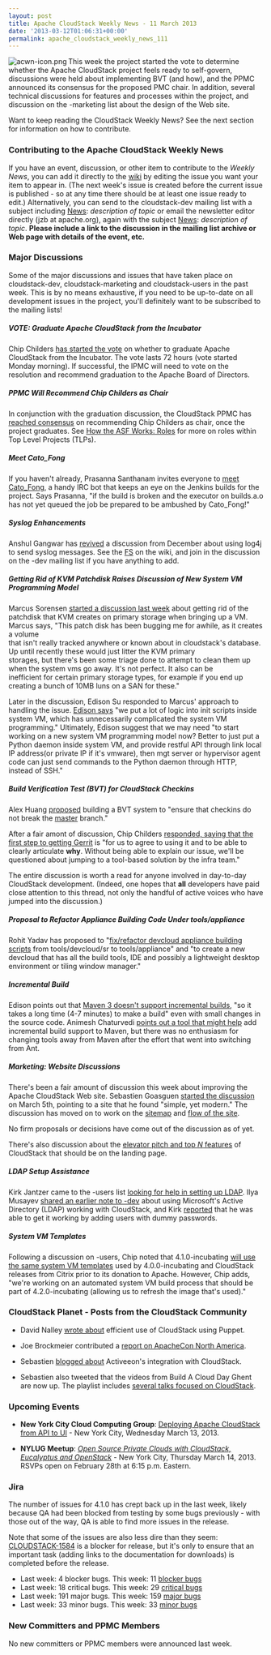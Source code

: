 ```yaml
---
layout: post
title: Apache CloudStack Weekly News - 11 March 2013
date: '2013-03-12T01:06:31+00:00'
permalink: apache_cloudstack_weekly_news_111
---
```

<p><img src="https://blogs.apache.org/cloudstack/mediaresource/3b5a1e4e-90cb-469e-a58a-512bdcc28007?t=true" alt="acwn-icon.png" align="left"></img>This week the project started the vote to determine whether the Apache CloudStack project feels ready to self-govern, discussions were held about implementing BVT (and how), and the PPMC announced its consensus for the proposed PMC chair. In addition, several technical discussions for features and processes within the project, and discussion on the -marketing list about the design of the Web site.</p> 

<p>Want to keep reading the CloudStack Weekly News? See the next section for information on how to contribute.</p>

<h3><a name="ApacheCloudStackWeeklyNews-11March2013-ContributingtotheApacheCloudStackWeeklyNews"></a>Contributing to the Apache CloudStack Weekly News</h3>

<p>If you have an event, discussion, or other item to contribute to the <em>Weekly News</em>, you can add it directly to the <a href="https://cwiki.apache.org/confluence/display/CLOUDSTACK/CloudStack+Weekly+News" class="external-link" rel="nofollow">wiki</a> by editing the issue you want your item to appear in. (The next week's issue is created before the current issue is published - so at any time there should be at least one issue ready to edit.) Alternatively, you can send to the cloudstack-dev mailing list with a subject including <a href="/confluence/display/CLOUDSTACK/News" title="News">News</a>: <em>description of topic</em> or email the newsletter editor directly (jzb at apache.org), again with the subject <a href="/confluence/display/CLOUDSTACK/News" title="News">News</a>: <em>description of topic</em>. <b>Please include a link to the discussion in the mailing list archive or Web page with details of the event, etc.</b></p>

<h3><a name="ApacheCloudStackWeeklyNews-11March2013-MajorDiscussions"></a>Major Discussions</h3>

<p>Some of the major discussions and issues that have taken place on cloudstack-dev, cloudstack-marketing and cloudstack-users in the past week. This is by no means exhaustive, if you need to be up-to-date on all development issues in the project, you'll definitely want to be subscribed to the mailing lists!</p>

<h5><a name="ApacheCloudStackWeeklyNews-11March2013-VOTE%3AGraduateApacheCloudStackfromtheIncubator"></a>VOTE: Graduate Apache CloudStack from the Incubator</h5>

<p>Chip Childers <a href="http://markmail.org/message/3qh2dvzvdzk5vxka" class="external-link" rel="nofollow">has started the vote</a> on whether to graduate Apache CloudStack from the Incubator. The vote lasts 72 hours (vote started Monday morning). If successful, the IPMC will need to vote on the resolution and recommend graduation to the Apache Board of Directors. </p>

<h5><a name="ApacheCloudStackWeeklyNews-11March2013-PPMCWillRecommendChipChildersasChair"></a>PPMC Will Recommend Chip Childers as Chair</h5>

<p>In conjunction with the graduation discussion, the CloudStack PPMC has <a href="http://markmail.org/message/hv72l22kk4dms7aj" class="external-link" rel="nofollow">reached consensus</a> on recommending Chip Childers as chair, once the project graduates. See <a href="http://www.apache.org/foundation/how-it-works.html#roles" class="external-link" rel="nofollow">How the ASF Works: Roles</a> for more on roles within Top Level Projects (TLPs).</p>

<h5><a name="ApacheCloudStackWeeklyNews-11March2013-MeetCatoFong"></a>Meet Cato_Fong</h5>

<p>If you haven't already, Prasanna Santhanam invites everyone to <a href="http://markmail.org/message/daujidydbynx2key" class="external-link" rel="nofollow">meet Cato_Fong</a>, a handy IRC bot that keeps an eye on the Jenkins builds for the project. Says Prasanna, "if the build is broken and the executor on builds.a.o has not yet queued the job be prepared to be ambushed by Cato_Fong!"</p>

<h5><a name="ApacheCloudStackWeeklyNews-11March2013-SyslogEnhancements"></a>Syslog Enhancements</h5>

<p>Anshul Gangwar has <a href="http://markmail.org/message/iojeclbpkssbbprk" class="external-link" rel="nofollow">revived</a> a discussion from December about using log4j to send syslog messages. See the <a href="https://cwiki.apache.org/confluence/display/CLOUDSTACK/FS+for+Syslog+Enhancements" class="external-link" rel="nofollow">FS</a> on the wiki, and join in the discussion on the -dev mailing list if you have anything to add. </p>

<h5><a name="ApacheCloudStackWeeklyNews-11March2013-GettingRidofKVMPatchdiskRaisesDiscussionofNewSystemVMProgrammingModel"></a>Getting Rid of KVM Patchdisk Raises Discussion of New System VM Programming Model</h5>

<p>Marcus Sorensen <a href="http://markmail.org/message/anaolzxlcpgrlnh5" class="external-link" rel="nofollow">started a discussion last week</a> about getting rid of the patchdisk that KVM creates on primary storage when bringing up a VM. Marcus says, "This patch disk has been bugging me for awhile, as it creates a volume<br/>
that isn't really tracked anywhere or known about in cloudstack's database. Up until recently these would just litter the KVM primary<br/>
storages, but there's been some triage done to attempt to clean them up when the system vms go away. It's not perfect. It also can be<br/>
inefficient for certain primary storage types, for example if you end up creating a bunch of 10MB luns on a SAN for these."</p>

<p>Later in the discussion, Edison Su responded to Marcus' approach to handling the issue. <a href="http://markmail.org/message/2ee2z7vfo6hoq45p" class="external-link" rel="nofollow">Edison says</a> "we put a lot of logic into init scripts inside system VM, which has unnecessarily complicated the system VM programming." Ultimately, Edison suggest that we may need "to start working on a new system VM programming model now? Better to just put a Python daemon inside system VM, and provide restful API through link local IP address(or private IP if it's vmware), then mgt server or hypervisor agent code can just send commands to the Python daemon through HTTP, instead of SSH."</p>

<h5><a name="ApacheCloudStackWeeklyNews-11March2013-BuildVerificationTest%28BVT%29forCloudStackCheckins"></a>Build Verification Test (BVT) for CloudStack Checkins</h5>

<p>Alex Huang <a href="http://markmail.org/message/kvtkfjaswopqkd7m" class="external-link" rel="nofollow">proposed</a> building a BVT system to "ensure that checkins do not break the <a href="/confluence/pages/createpage.action?spaceKey=CLOUDSTACK&amp;title=master&amp;linkCreation=true&amp;fromPageId=30756122" class="createlink">master</a> branch." </p>

<p>After a fair amont of discussion, Chip Childers <a href="http://markmail.org/message/2tavrqatlyyrwmp6" class="external-link" rel="nofollow">responded, saying that the first step to getting Gerrit</a> is "for us to agree to using it and to be able to clearly articulate <b>why</b>.  Without being able to explain our issue, we'll be questioned about jumping to a tool-based solution by the infra team."</p>

<p>The entire discussion is worth a read for anyone involved in day-to-day CloudStack development. (Indeed, one hopes that <b>all</b> developers have paid close attention to this thread, not only the handful of active voices who have jumped into the discussion.)</p>

<h5><a name="ApacheCloudStackWeeklyNews-11March2013-ProposaltoRefactorApplianceBuildingCodeUndertools%2Fappliance"></a>Proposal to Refactor Appliance Building Code Under tools/appliance</h5>

<p>Rohit Yadav has proposed to "<a href="http://markmail.org/message/lmvbmqvuiriyfgij" class="external-link" rel="nofollow">fix/refactor devcloud appliance building scripts</a> from tools/devcloud/sr to tools/appliance" and "to create a new devcloud that has all the build tools, IDE and possibly a lightweight desktop environment or tiling window manager."</p>

<h5><a name="ApacheCloudStackWeeklyNews-11March2013-IncrementalBuild"></a>Incremental Build</h5>

<p>Edison points out that <a href="http://markmail.org/message/a2b4tfrts3yyhary" class="external-link" rel="nofollow">Maven 3 doesn't support incremental builds</a>, "so it takes a long time (4-7 minutes) to make a build" even with small changes in the source code. Animesh Chaturvedi <a href="http://markmail.org/message/plpuxmxocgoupqak" class="external-link" rel="nofollow">points out a tool that might help</a> add incremental build support to Maven, but there was no enthusiasm for changing tools away from Maven after the effort that went into switching from Ant.</p>

<h5><a name="ApacheCloudStackWeeklyNews-11March2013-Marketing%3AWebsiteDiscussions"></a>Marketing: Website Discussions</h5>

<p>There's been a fair amount of discussion this week about improving the Apache CloudStack Web site. Sebastien Goasguen <a href="http://markmail.org/message/rzaqvo247sskdf5t" class="external-link" rel="nofollow">started the discussion</a> on March 5th, pointing to a site that he found "simple, yet modern." The discussion has moved on to work on the <a href="https://cwiki.apache.org/confluence/display/CLOUDSTACK/Website+Resources+and+Proposals" class="external-link" rel="nofollow">sitemap</a> and <a href="http://markmail.org/message/dnbvgwyykyyub32w" class="external-link" rel="nofollow">flow of the site</a>. </p>

<p>No firm proposals or decisions have come out of the discussion as of yet. </p>

<p>There's also discussion about the <a href="https://cwiki.apache.org/confluence/display/CLOUDSTACK/Website+Resources+and+Proposals" class="external-link" rel="nofollow">elevator pitch and top <em>N</em> features</a> of CloudStack that should be on the landing page.</p>

<h5><a name="ApacheCloudStackWeeklyNews-11March2013-LDAPSetupAssistance"></a>LDAP Setup Assistance</h5>

<p>Kirk Jantzer came to the -users list <a href="http://markmail.org/message/jbdioq4kbgay4pjl" class="external-link" rel="nofollow">looking for help in setting up LDAP</a>. Ilya Musayev <a href="http://markmail.org/thread/cbwtk3fub7p7yexm" class="external-link" rel="nofollow">shared an earlier note to -dev</a> about using Microsoft's Active Directory (LDAP) working with CloudStack, and Kirk <a href="http://markmail.org/message/o65puxc4rgu6pe45" class="external-link" rel="nofollow">reported</a> that he was able to get it working by adding users with dummy passwords. </p>

<h5><a name="ApacheCloudStackWeeklyNews-11March2013-SystemVMTemplates"></a>System VM Templates</h5>

<p>Following a discussion on -users, Chip noted that 4.1.0-incubating <a href="http://markmail.org/message/douf6kgmfdbmqsyq" class="external-link" rel="nofollow">will use the same system VM templates</a> used by 4.0.0-incubating and CloudStack releases from Citrix prior to its donation to Apache. However, Chip adds, "we're working on an automated system VM build process that should be part of 4.2.0-incubating (allowing us to refresh the image that's used)."</p>


<h3><a name="ApacheCloudStackWeeklyNews-11March2013-CloudStackPlanetPostsfromtheCloudStackCommunity"></a>CloudStack Planet - Posts from the CloudStack Community</h3>

<ul>
	<li>David Nalley <a href="http://buildacloud.org/blog/235-puppet-and-cloudstack.html" class="external-link" rel="nofollow">wrote about</a> efficient use of CloudStack using Puppet.</li>
</ul>


<ul>
	<li>Joe Brockmeier contributed a <a href="http://buildacloud.org/blog/234-apachecon-north-america-wrap-up.html" class="external-link" rel="nofollow">report on ApacheCon North America</a>.</li>
</ul>


<ul>
	<li>Sebastien <a href="http://buildacloud.org/blog/233-activeeon-integrates-with-cloudstack.html" class="external-link" rel="nofollow">blogged about</a> Activeeon's integration with CloudStack.</li>
</ul>


<ul>
	<li>Sebastien also tweeted that the videos from Build A Cloud Day Ghent are now up. The playlist includes <a href="http://www.youtube.com/playlist?list=PLb899uhkHRoZZefRW5XmCb8QBcRO7o74E" class="external-link" rel="nofollow">several talks focused on CloudStack</a>.</li>
</ul>


<h3><a name="ApacheCloudStackWeeklyNews-11March2013-UpcomingEvents"></a>Upcoming Events</h3>

<ul>
	<li><b>New York City Cloud Computing Group</b>: <a href="http://www.meetup.com/nyccloudcomputing/events/104771232/" class="external-link" rel="nofollow">Deploying Apache CloudStack from API to UI</a> &#45; New York City, Wednesday March 13, 2013.</li>
</ul>


<ul>
	<li><b>NYLUG Meetup</b>: <a href="http://www.meetup.com/nylug-meetings/events/82181872/" class="external-link" rel="nofollow"><em>Open Source Private Clouds with CloudStack, Eucalyptus and OpenStack</em></a> &#45; New York City, Thursday March 14, 2013. RSVPs open on February 28th at 6:15 p.m. Eastern.</li>
</ul>


<h3><a name="ApacheCloudStackWeeklyNews-11March2013-Jira"></a>Jira </h3>

<p>The number of issues for 4.1.0 has crept back up in the last week, likely because QA had been blocked from testing by some bugs previously - with those out of the way, QA is able to find more issues in the release. </p>

<p>Note that some of the issues are also less dire than they seem: <a href="https://issues.apache.org/jira/browse/CLOUDSTACK-1584" class="external-link" rel="nofollow">CLOUDSTACK-1584</a> is a blocker for release, but it's only to ensure that an important task (adding links to the documentation for downloads) is completed before the release. </p>

<ul>
	<li>Last week: 4 blocker bugs. This week: 11 <a href="http://is.gd/blockers41acs" class="external-link" rel="nofollow">blocker bugs</a></li>
	<li>Last week: 18 critical bugs. This week: 29 <a href="http://is.gd/critical41acs" class="external-link" rel="nofollow">critical bugs</a></li>
	<li>Last week: 191 major bugs. This week: 159 <a href="http://is.gd/major41acs" class="external-link" rel="nofollow">major bugs</a></li>
	<li>Last week: 33 minor bugs. This week: 33 <a href="http://is.gd/minor41acs" class="external-link" rel="nofollow">minor bugs</a></li>
</ul>


<h3><a name="ApacheCloudStackWeeklyNews-11March2013-NewCommittersandPPMCMembers"></a>New Committers and PPMC Members</h3>

<p>No new committers or PPMC members were announced last week.</p>
